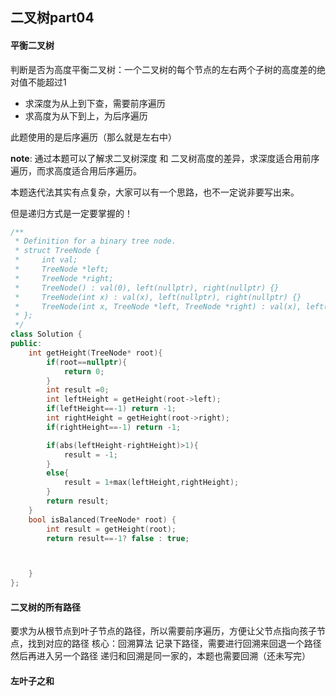 ## 二叉树part04
#### 平衡二叉树
判断是否为高度平衡二叉树：一个二叉树的每个节点的左右两个子树的高度差的绝对值不能超过1

- 求深度为从上到下查，需要前序遍历
- 求高度为从下到上，为后序遍历

此题使用的是后序遍历（那么就是左右中）

**note**:
通过本题可以了解求二叉树深度 和 二叉树高度的差异，求深度适合用前序遍历，而求高度适合用后序遍历。

本题迭代法其实有点复杂，大家可以有一个思路，也不一定说非要写出来。

但是递归方式是一定要掌握的！


```CPP
/**
 * Definition for a binary tree node.
 * struct TreeNode {
 *     int val;
 *     TreeNode *left;
 *     TreeNode *right;
 *     TreeNode() : val(0), left(nullptr), right(nullptr) {}
 *     TreeNode(int x) : val(x), left(nullptr), right(nullptr) {}
 *     TreeNode(int x, TreeNode *left, TreeNode *right) : val(x), left(left), right(right) {}
 * };
 */
class Solution {
public:
    int getHeight(TreeNode* root){
        if(root==nullptr){
            return 0;
        }
        int result =0;
        int leftHeight = getHeight(root->left);
        if(leftHeight==-1) return -1;
        int rightHeight = getHeight(root->right);
        if(rightHeight==-1) return -1;

        if(abs(leftHeight-rightHeight)>1){
            result = -1;
        }
        else{
            result = 1+max(leftHeight,rightHeight);
        }
        return result;
    }
    bool isBalanced(TreeNode* root) {
        int result = getHeight(root);
        return result==-1? false : true;



    }
};
```
#### 二叉树的所有路径
要求为从根节点到叶子节点的路径，所以需要前序遍历，方便让父节点指向孩子节点，找到对应的路径
核心：回溯算法
记录下路径，需要进行回溯来回退一个路径然后再进入另一个路径
递归和回溯是同一家的，本题也需要回溯（还未写完）

#### 左叶子之和


